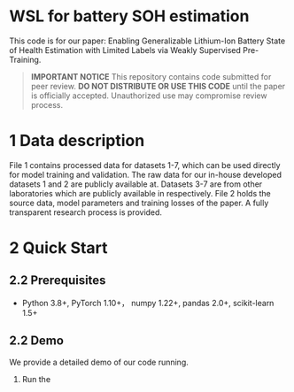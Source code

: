 # WSL for battery SOH estimation
This code is for our paper: Enabling Generalizable Lithium-Ion Battery State of Health Estimation with Limited Labels via Weakly Supervised Pre-Training.

> **IMPORTANT NOTICE**
> This repository contains code submitted for peer review.
> **DO NOT DISTRIBUTE OR USE THIS CODE** until the paper is officially accepted.
> Unauthorized use may compromise review process.

# 1 Data description
File 1 contains processed data for datasets 1-7, which can be used directly for model training and validation.
The raw data for our in-house developed datasets 1 and 2 are publicly available at. Datasets 3-7 are from other laboratories which are publicly available in respectively.
File 2 holds the source data, model parameters and training losses of the paper.
A fully transparent research process is provided.
# 2 Quick Start

## 2.2 Prerequisites
- Python 3.8+, PyTorch 1.10+， numpy 1.22+, pandas 2.0+, scikit-learn 1.5+

## 2.2 Demo
We provide a detailed demo of our code running.
  1. Run the 

